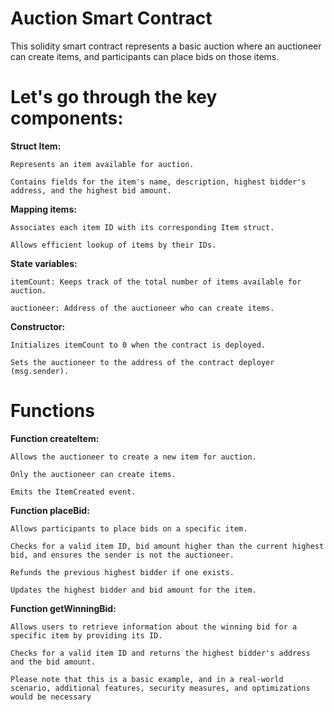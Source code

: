 # Auction Smart Contract

This solidity smart contract represents a basic auction where an auctioneer can create items, and participants can place bids on those items. 

# Let's go through the key components:

**Struct Item:**

    Represents an item available for auction.
    
    Contains fields for the item's name, description, highest bidder's address, and the highest bid amount.

**Mapping items:**

    Associates each item ID with its corresponding Item struct.
    
    Allows efficient lookup of items by their IDs.

**State variables:**

    itemCount: Keeps track of the total number of items available for auction.
    
    auctioneer: Address of the auctioneer who can create items.

**Constructor:**

    Initializes itemCount to 0 when the contract is deployed.
    
    Sets the auctioneer to the address of the contract deployer (msg.sender).

 # Functions


**Function createItem:**

    Allows the auctioneer to create a new item for auction.
    
    Only the auctioneer can create items.
    
    Emits the ItemCreated event.

**Function placeBid:**

    Allows participants to place bids on a specific item.
    
    Checks for a valid item ID, bid amount higher than the current highest bid, and ensures the sender is not the auctioneer.
    
    Refunds the previous highest bidder if one exists.
    
    Updates the highest bidder and bid amount for the item.

**Function getWinningBid:**


    Allows users to retrieve information about the winning bid for a specific item by providing its ID.
    
    Checks for a valid item ID and returns the highest bidder's address and the bid amount.
    
    Please note that this is a basic example, and in a real-world scenario, additional features, security measures, and optimizations would be necessary
